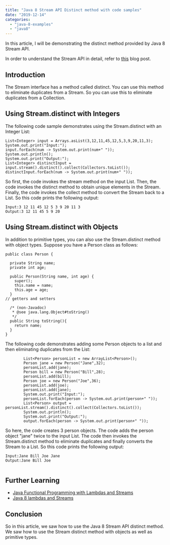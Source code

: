 ```yaml
---
title: "Java 8 Stream API Distinct method with code samples"
date: "2019-12-14"
categories: 
  - "java-8-examples"
  - "java8"
---
```


In this article, I will be demonstrating the distinct method provided by Java 8 Stream API.

In order to understand the Stream API in detail, refer to [this](https://learnjava.co.in/java-8-streams/) blog post.

## Introduction

The Stream interface has a method called distinct. You can use this method to eliminate duplicates from a Stream. So you can use this to eliminate duplicates from a Collection.

## Using Stream.distinct with Integers

The following code sample demonstrates using the Stream.distinct with an Integer List:

```
List<Integer> input = Arrays.asList(3,12,11,45,12,5,3,9,20,11,3);
System.out.print("Input:");
input.forEach(num -> System.out.print(num+" "));
System.out.println();
System.out.print("Output:");
List<Integer> distinctInput = input.stream().distinct().collect(Collectors.toList());
distinctInput.forEach(num -> System.out.print(num+" "));

```

So first, the code invokes the stream method on the input List. Then, the code invokes the distinct method to obtain unique elements in the Stream. Finally, the code invokes the collect method to convert the Stream back to a List. So this code prints the following output:

```
Input:3 12 11 45 12 5 3 9 20 11 3 
Output:3 12 11 45 5 9 20
```

## Using Stream.distinct with Objects

In addition to primitive types, you can also use the Stream.distinct method with object types. Suppose you have a Person class as follows:

```
public class Person {
  
  private String name;
  private int age;
  
  public Person(String name, int age) {
    super();
    this.name = name;
    this.age = age;
  }
// getters and setters
  
  /* (non-Javadoc)
   * @see java.lang.Object#toString()
   */
  public String toString(){
    return name;
  }
}
```
The following code demonstrates adding some Person objects to a list and then eliminating duplicates from the List:

```
		List<Person> personList = new ArrayList<Person>();
		Person jane = new Person("Jane",32);
		personList.add(jane);
		Person bill = new Person("Bill",28);
		personList.add(bill);
		Person joe = new Person("Joe",36);
		personList.add(joe);
		personList.add(jane);
		System.out.print("Input:");
		personList.forEach(person -> System.out.print(person+" "));
		List<Person> output = personList.stream().distinct().collect(Collectors.toList());
		System.out.println();
		System.out.print("Output:");
		output.forEach(person -> System.out.print(person+" "));
```

So here, the code creates 3 person objects. The code adds the person object "jane" twice to the input List. The code then invokes the Stream.distinct method to eliminate duplicates and finally converts the Stream to a List. So this code prints the following output:

```
Input:Jane Bill Joe Jane 
Output:Jane Bill Joe


```

## Further Learning

- [Java Functional Programming with Lambdas and Streams](https://click.linksynergy.com/deeplink?id=MnzIZAZNE5Y&mid=39197&murl=https%3A%2F%2Fwww.udemy.com%2Fcourse%2Ffunctional-programming-with-java%2F)
- [Java 8 lambdas and Streams](https://click.linksynergy.com/deeplink?id=MnzIZAZNE5Y&mid=39197&murl=https%3A%2F%2Fwww.udemy.com%2Fcourse%2Fjava8_lambdasandstreams%2F)

## Conclusion

So in this article, we saw how to use the Java 8 Stream API distinct method. We saw how to use the Stream distinct method with objects as well as primitive types.
